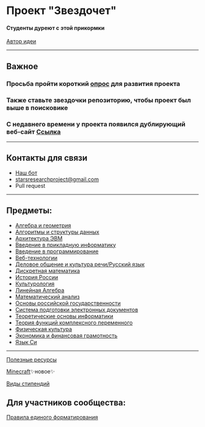 # Проект "Звездочет"
#### Студенты дуреют с этой прикормки
[Автор идеи](https://github.com/callmeyura)
___
## Важное
### Просьба пройти короткий [опрос](https://forms.gle/BKqQA874LuyNTjdg8) для развития проекта
### Также ставьте звездочки репозиторию, чтобы проект был выше в поисковике
### С недавнего времени у проекта появился дублирующий веб-сайт [Ссылка](https://voskhod-1.github.io/starsresearch)
***
## Контакты для связи
+ [Наш бот](https://t.me/feedbackVSU_bot)
+ starsresearchproject@gmail.com
+ Pull request

***

## Предметы:
+ [Алгебра и геометрия](subjects/algem/algem.md)
+ [Алгоритмы и структуры данных](subjects/aisd/aisd.md)
+ [Архитектура ЭВМ](subjects/archevm/archevm.md)
+ [Введение в прикладную информатику](subjects/pi/pi.md)
+ [Введение в программирование](subjects/vvp/vvp.md)
+ [Веб-технологии](subjects/web/web.md)
+ [Деловое общение и культура речи/Русский язык](subjects/russian/russian.md)
+ [Дискретная математика](subjects/dm/dm.md)
+ [История России](subjects/hist/hist.md)
+ [Культурология](subjects/cult/cult.md)
+ [Линейная Алгебра](subjects/lin-alg/lin-alg.md)
+ [Математический анализ](subjects/mathan/mathan.md)
+ [Основы российской государственности](subjects/org/org.md)
+ [Система подготовки электронных документов](subjects/sped/sped.md)
+ [Теоретические основы информатики](subjects/toinf/toinf.md)
+ [Теория функций комплексного переменного](subjects/tfkp/tfkp.md)
+ [Физическая культура](subjects/phys-edu/phys-edu.md)
+ [Экономика и финансовая грамотность](subjects/economy/economy.md)
+ [Язык Си](subjects/clang/clang.md)

***
[Полезные ресурсы](smth/resources.md)

[Minecraft](smth/Minecraft.md)✨новое✨

[Виды стипендий](smth/stipendia.md)
## Для участников сообщества:

[Правила единого форматирования](smth/formattingRules.md)
